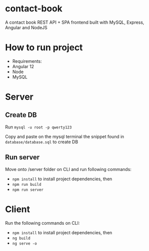 # contact-book
A contact book REST API + SPA frontend built with MySQL, Express, Angular and NodeJS


# How to run project
- Requirements:
- Angular 12
- Node
- MySQL

# Server

## Create DB
Run `mysql -u root -p qwerty123`

Copy and paste on the mysql terminal the snippet found in `database/database.sql` to create DB

## Run server
Move onto /server folder on CLI and run following commands:

- `npm install` to install project dependencies, then
- `npm run build` 
- `npm run server`


# Client
Run the following commands on CLI:
- `npm install` to install project dependencies, then
- `ng build`
- `ng serve -o`

